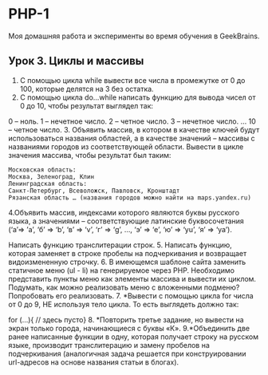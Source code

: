 # PHP-1

Моя домашняя работа и эксперименты во время обучения в GeekBrains.

## Урок 3. Циклы и массивы

1. С помощью цикла while вывести все числа в промежутке от 0 до 100, которые делятся на 3 без остатка.
2. С помощью цикла do…while написать функцию для вывода чисел от 0 до 10, чтобы результат выглядел так:

0 – ноль.
1 – нечетное число.
2 – четное число.
3 – нечетное число.
…
10 – четное число.
3. Объявить массив, в котором в качестве ключей будут использоваться названия областей, а в качестве значений – массивы с названиями городов из соответствующей области. Вывести в цикле значения массива, чтобы результат был таким:

    Московская область:
    Москва, Зеленоград, Клин
    Ленинградская область:
    Санкт-Петербург, Всеволожск, Павловск, Кронштадт
    Рязанская область … (названия городов можно найти на maps.yandex.ru)

4.Объявить массив, индексами которого являются буквы русского языка, а значениями – соответствующие латинские буквосочетания (‘а’=> ’a’, ‘б’ => ‘b’, ‘в’ => ‘v’, ‘г’ => ‘g’, …, ‘э’ => ‘e’, ‘ю’ => ‘yu’, ‘я’ => ‘ya’).

Написать функцию транслитерации строк.
5. Написать функцию, которая заменяет в строке пробелы на подчеркивания и возвращает видоизмененную строчку.
6. В имеющемся шаблоне сайта заменить статичное меню (ul - li) на генерируемое через PHP. Необходимо представить пункты меню как элементы массива и вывести их циклом. Подумать, как можно реализовать меню с вложенными подменю? Попробовать его реализовать.
7. *Вывести с помощью цикла for числа от 0 до 9, НЕ используя тело цикла. То есть выглядеть должно так:

for (…){ // здесь пусто}
8. *Повторить третье задание, но вывести на экран только города, начинающиеся с буквы «К».
9.*Объединить две ранее написанные функции в одну, которая получает строку на русском языке, производит транслитерацию и замену пробелов на подчеркивания (аналогичная задача решается при конструировании url-адресов на основе названия статьи в блогах).
